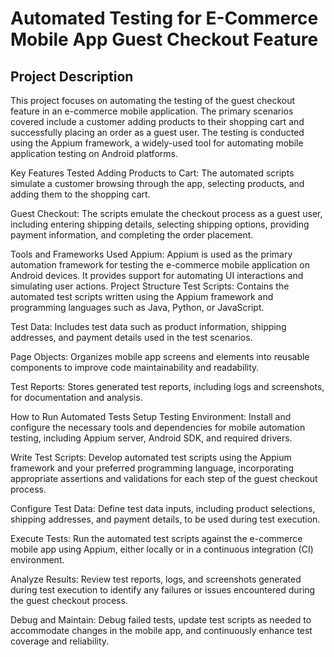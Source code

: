# Automated Testing for E-Commerce Mobile App Guest Checkout Feature
## Project Description
This project focuses on automating the testing of the guest checkout feature in an e-commerce mobile application. The primary scenarios covered include a customer adding products to their shopping cart and successfully placing an order as a guest user. The testing is conducted using the Appium framework, a widely-used tool for automating mobile application testing on Android platforms.

Key Features Tested
Adding Products to Cart: The automated scripts simulate a customer browsing through the app, selecting products, and adding them to the shopping cart.

Guest Checkout: The scripts emulate the checkout process as a guest user, including entering shipping details, selecting shipping options, providing payment information, and completing the order placement.

Tools and Frameworks Used
Appium: Appium is used as the primary automation framework for testing the e-commerce mobile application on Android devices. It provides support for automating UI interactions and simulating user actions.
Project Structure
Test Scripts: Contains the automated test scripts written using the Appium framework and programming languages such as Java, Python, or JavaScript.

Test Data: Includes test data such as product information, shipping addresses, and payment details used in the test scenarios.

Page Objects: Organizes mobile app screens and elements into reusable components to improve code maintainability and readability.

Test Reports: Stores generated test reports, including logs and screenshots, for documentation and analysis.

How to Run Automated Tests
Setup Testing Environment: Install and configure the necessary tools and dependencies for mobile automation testing, including Appium server, Android SDK, and required drivers.

Write Test Scripts: Develop automated test scripts using the Appium framework and your preferred programming language, incorporating appropriate assertions and validations for each step of the guest checkout process.

Configure Test Data: Define test data inputs, including product selections, shipping addresses, and payment details, to be used during test execution.

Execute Tests: Run the automated test scripts against the e-commerce mobile app using Appium, either locally or in a continuous integration (CI) environment.

Analyze Results: Review test reports, logs, and screenshots generated during test execution to identify any failures or issues encountered during the guest checkout process.

Debug and Maintain: Debug failed tests, update test scripts as needed to accommodate changes in the mobile app, and continuously enhance test coverage and reliability.
